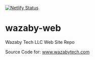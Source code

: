 [![Netlify Status](https://api.netlify.com/api/v1/badges/e2e4fd4a-a6b7-404b-9efb-46d854f6fdce/deploy-status)](https://app.netlify.com/sites/kind-joliot-cb55e2/deploys)
# wazaby-web

Wazaby Tech LLC Web Site Repo

Source Code for: www.wazabytech.com
